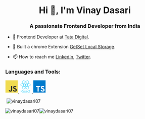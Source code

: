 <!-- ### Hi there 👋 -->

<h1 align="center">Hi 👋, I'm Vinay Dasari</h1>
<h3 align="center">A passionate Frontend Developer from India</h3>

- 💼 Frontend Developer at [Tata Digital](https://www.tatadigital.com/).

- 🔭 Built a chrome Extension [GetSet Local Storage](https://chrome.google.com/webstore/detail/getset-local-storage/ippidodkgapkblnaegmgjhdflkbonoco).

- 📫 How to reach me [LinkedIn](https://www.linkedin.com/in/vinay-d-7998ba88/), [Twitter](https://twitter.com/iamvinaydasari).


<!-- <h3 align="left">Connect with me:</h3>
<p align="left">
<a href="https://twitter.com/iamvinaydasari" target="blank"><img align="center" src="https://raw.githubusercontent.com/rahuldkjain/github-profile-readme-generator/master/src/images/icons/Social/twitter.svg" alt="iamvinaydasari" height="30" width="40" /></a>
<a href="https://linkedin.com/in/vinay-d-7998ba88" target="blank"><img align="center" src="https://raw.githubusercontent.com/rahuldkjain/github-profile-readme-generator/master/src/images/icons/Social/linked-in-alt.svg" alt="vinay-d-7998ba88" height="30" width="40" /></a>
<a href="https://www.hackerrank.com/vinaydasari07" target="blank"><img align="center" src="https://raw.githubusercontent.com/rahuldkjain/github-profile-readme-generator/master/src/images/icons/Social/hackerrank.svg" alt="vinaydasari07" height="30" width="40" /></a>
</p> -->

<h3 align="left">Languages and Tools:</h3>
<p align="left"> <a href="https://developer.mozilla.org/en-US/docs/Web/JavaScript" target="_blank" rel="noreferrer"> <img src="https://raw.githubusercontent.com/devicons/devicon/master/icons/javascript/javascript-original.svg" alt="javascript" width="40" height="40"/> </a> <a href="https://reactjs.org/" target="_blank" rel="noreferrer"> <img src="https://raw.githubusercontent.com/devicons/devicon/master/icons/react/react-original-wordmark.svg" alt="react" width="40" height="40"/> </a> <a href="https://www.typescriptlang.org/" target="_blank" rel="noreferrer"> <img src="https://raw.githubusercontent.com/devicons/devicon/master/icons/typescript/typescript-original.svg" alt="typescript" width="40" height="40"/> </a> </p>

<p>&nbsp;<img align="center" src="https://github-readme-stats.vercel.app/api?username=vinaydasari07&show_icons=true&locale=en" alt="vinaydasari07" /></p>

<p><img align="left" src="https://github-readme-stats.vercel.app/api/top-langs?username=vinaydasari07&show_icons=true&locale=en&layout=compact" alt="vinaydasari07" /></p>

<p align="left"> <img src="https://komarev.com/ghpvc/?username=vinaydasari07&label=Profile%20views&color=0e75b6&style=flat" alt="vinaydasari07" /> </p>

<!-- <p><img align="center" src="https://github-readme-streak-stats.herokuapp.com/?user=vinaydasari07&" alt="vinaydasari07" /></p> -->

<!--
**VinayDasari07/VinayDasari07** is a ✨ _special_ ✨ repository because its `README.md` (this file) appears on your GitHub profile.

Here are some ideas to get you started:

- 🔭 I’m currently working on ...
- 🌱 I’m currently learning ...
- 👯 I’m looking to collaborate on ...
- 🤔 I’m looking for help with ...
- 💬 Ask me about ...
- 📫 How to reach me: ...
- 😄 Pronouns: ...
- ⚡ Fun fact: ...
-->
